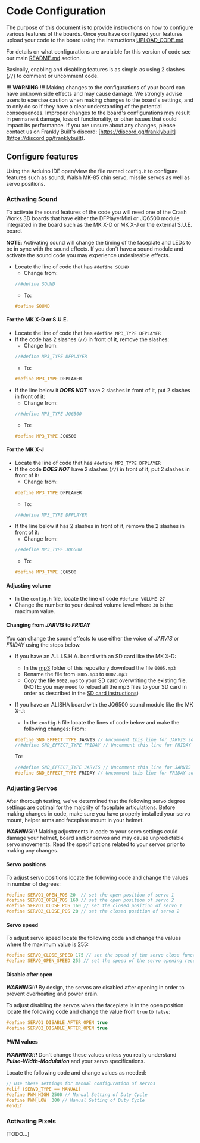 # Code Configuration

The purpose of this document is to provide instructions on how to configure various features of the boards.  Once you have configured your features upload your code to the board using the instructions [UPLOAD_CODE.md](UPLOAD_CODE.md)

For details on what configurations are avaialble for this version of code see our main [README.md](https://github.com/crashworks3d/Iron_Man_Servo/tree/v3.2.x?tab=readme-ov-file#feature-configurations) section.

Basically, enabling and disabling features is as simple as using 2 slashes (`//`) to comment or uncomment code.

**!!! WARNING !!!** Making changes to the configurations of your board can have unknown side effects and may cause damage. We strongly advise users to exercise caution when making changes to the board's settings, and to only do so if they have a clear understanding of the potential consequences. Improper changes to the board's configurations may result in permanent damage, loss of functionality, or other issues that could impact its performance. If you are unsure about any changes, please contact us on Frankly Built's discord: [https://discord.gg/franklybuilt](https://discord.gg/franklybuilt).

## Configure features

Using the Arduino IDE open/view the file named `config.h` to configure features such as sound, Walsh MK-85 chin servo, missile servos as well as servo positions.

### Activating Sound

To activate the sound features of the code you will need one of the Crash Works 3D boards that have either the DFPlayerMini or JQ6500 module integrated in the board such as the MK X-D or MK X-J or the external S.U.E. board.

**NOTE**: Activating sound will change the timing of the faceplate and LEDs to be in sync with the sound effects.  If you don't have a sound module and activate the sound code you may experience undesireable effects.

- Locate the line of code that has `#define SOUND`
    - Change from:
    ```C++
    //#define SOUND
    ```
    - To:
    ```C++
    #define SOUND
    ```

#### For the MK X-D or S.U.E.
- Locate the line of code that has `#define MP3_TYPE DFPLAYER`
- If the code has 2 slashes (`//`) in front of it, remove the slashes:
    - Change from:
    ```C++
    //#define MP3_TYPE DFPLAYER
    ```
    - To:
    ```C++
    #define MP3_TYPE DFPLAYER
    ```
- If the line below it **_DOES NOT_** have 2 slashes in front of it, put 2 slashes in front of it:
    - Change from:
    ```C++
    //#define MP3_TYPE JQ6500
    ```
    - To:
    ```C++
    #define MP3_TYPE JQ6500
    ```

#### For the MK X-J
- Locate the line of code that has `#define MP3_TYPE DFPLAYER`
- If the code **_DOES NOT_** have 2 slashes (`//`) in front of it, put 2 slashes in front of it:
    - Change from:
    ```C++
    #define MP3_TYPE DFPLAYER
    ```
    - To:
    ```C++
    //#define MP3_TYPE DFPLAYER
    ```
- If the line below it has 2 slashes in front of it, remove the 2 slashes in front of it:
    - Change from:
    ```C++
    //#define MP3_TYPE JQ6500
    ```
    - To:
    ```C++
    #define MP3_TYPE JQ6500
    ```
#### Adjusting volume
- In the `config.h` file, locate the line of code `#define VOLUME 27`
- Change the number to your desired volume level where `30` is the maximum value.

#### Changing from _JARVIS_ to _FRIDAY_

You can change the sound effects to use either the voice of _JARVIS_ or _FRIDAY_ using the steps below.

- If you have an A.L.I.S.H.A. board with an SD card like the MK X-D:
    - In the [mp3](https://github.com/crashworks3d/Iron_Man_Servo/tree/v3.2.x/mp3) folder of this repository download the file `0005.mp3`
    - Rename the file from `0005.mp3` to `0002.mp3`
    - Copy the file `0002.mp3` to your SD card overwriting the existing file.  (NOTE: you may need to reload all the mp3 files to your SD card in order as described in the [SD card instructions](https://github.com/crashworks3d/Iron_Man_Servo/tree/v3.2.x/instructions/Crash%20Works%203D%20-%20SD%20Card%20Formatting%20Instructions.docx.pdf))

- If you have an ALISHA board with the JQ6500 sound module like the MK X-J:
    - In the `config.h` file locate the lines of code below and make the following changes:
    From:
    ```C++
    #define SND_EFFECT_TYPE JARVIS // Uncomment this line for JARVIS sound effects
    //#define SND_EFFECT_TYPE FRIDAY // Uncomment this line for FRIDAY sound effects
    ```

    To:
    ```C++
    //#define SND_EFFECT_TYPE JARVIS // Uncomment this line for JARVIS sound effects
    #define SND_EFFECT_TYPE FRIDAY // Uncomment this line for FRIDAY sound effects
    ```

### Adjusting Servos

After thorough testing, we've determined that the following servo degree settings are optimal for the majority of faceplate articulations.  Before making changes in code, make sure you have properly installed your servo mount, helper arms and faceplate mount in your helmet.

**_WARNING!!!_** Making adjustments in code to your servo settings could damage your helmet, board and/or servos and may cause unpredictable servo movements.  Read the specifications related to your servos prior to making any changes.

#### Servo positions

To adjust servo positions locate the following code and change the values in number of degrees:

```C++
#define SERVO1_OPEN_POS 20  // set the open position of servo 1
#define SERVO2_OPEN_POS 160 // set the open position of servo 2
#define SERVO1_CLOSE_POS 160 // set the closed position of servo 1
#define SERVO2_CLOSE_POS 20 // set the closed position of servo 2
```

#### Servo speed

To adjust servo speed locate the following code and change the values where the maximum value is 255:

```C++
#define SERVO_CLOSE_SPEED 175 // set the speed of the servo close function
#define SERVO_OPEN_SPEED 255 // set the speed of the servo opening recommend set to max speed to aid in lift
```

#### Disable after open

**_WARNING!!!_** By design, the servos are disabled after opening in order to prevent overheating and power drain.

To adjust disabling the servos when the faceplate is in the open position locate the following code and change the value from `true` to `false`:

```C++
#define SERVO1_DISABLE_AFTER_OPEN true
#define SERVO2_DISABLE_AFTER_OPEN true
```

#### PWM values

**_WARNING!!!_** Don't change these values unless you really understand **_Pulse-Width-Modulation_** and your servo specifications.

Locate the following code and change values as needed:
```C++
// Use these settings for manual configuration of servos
#elif (SERVO_TYPE == MANUAL)
#define PWM_HIGH 2500 // Manual Setting of Duty Cycle
#define PWM_LOW  300 // Manual Setting of Duty Cycle
#endif
```

### Activating Pixels

[TODO...]